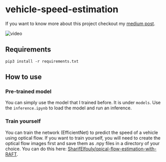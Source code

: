 # vehicle-speed-estimation

If you want to know more about this project checkout my [medium post](https://medium.com/p/18b41babda4c/edit).

![video](vis/pred_label_vis.gif)


## Requirements
```Shell
pip3 install -r requirements.txt
```

## How to use

### Pre-trained model

You can simply use the model that I trained before. It is under `models`. Use the `inference.ipynb` to load the model and run an inference.

### Train yourself

You can train the network (EfficientNet) to predict the speed of a vehicle using optical flow. If you want to train yourself, you will need to create the optical flow images first and save them as .npy files in a directory of your choice. You can do this here: [SharifElfouly/opical-flow-estimation-with-RAFT](https://github.com/SharifElfouly/opical-flow-estimation-with-RAFT).


